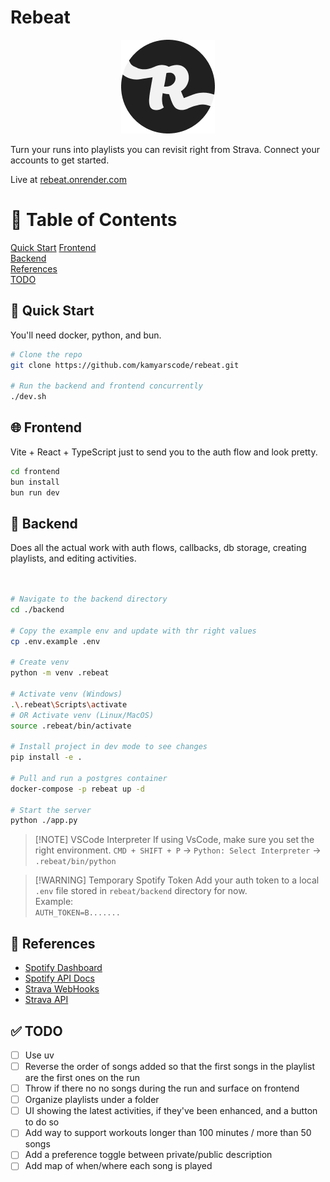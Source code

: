 # Rebeat

<p align="center">
  <img src="rebeat.png"/>
</p>

Turn your runs into playlists you can revisit right from Strava. Connect your accounts to get started.

Live at [rebeat.onrender.com](https://rebeat.onrender.com)

# 📕 Table of Contents

[Quick Start](#-quick-start)
[Frontend](#frontend)  
[Backend](#backend)  
[References](#references)  
[TODO](#to-do)

## 🚀 Quick Start

You'll need docker, python, and bun.

```sh
# Clone the repo
git clone https://github.com/kamyarscode/rebeat.git

# Run the backend and frontend concurrently
./dev.sh
```

## 🌐 Frontend

Vite + React + TypeScript just to send you to the auth flow and look pretty.

```bash
cd frontend
bun install
bun run dev
```

## 💽 Backend

Does all the actual work with auth flows, callbacks, db storage, creating playlists, and editing activities.

```bash


# Navigate to the backend directory
cd ./backend

# Copy the example env and update with thr right values
cp .env.example .env

# Create venv
python -m venv .rebeat

# Activate venv (Windows)
.\.rebeat\Scripts\activate
# OR Activate venv (Linux/MacOS)
source .rebeat/bin/activate

# Install project in dev mode to see changes
pip install -e .

# Pull and run a postgres container
docker-compose -p rebeat up -d

# Start the server
python ./app.py
```

> [!NOTE] VSCode Interpreter
> If using VsCode, make sure you set the right environment.
> `CMD + SHIFT + P` -> `Python: Select Interpreter` -> `.rebeat/bin/python`

> [!WARNING] Temporary Spotify Token
> Add your auth token to a local `.env` file stored in `rebeat/backend` directory for now.  
> Example:  
> `AUTH_TOKEN=B.......`

## 🔎 References

- [Spotify Dashboard](https://developer.spotify.com/dashboard/3127926c771c495897441b4e1a3ab7d8/settings)
- [Spotify API Docs](https://developer.spotify.com/documentation/web-api)
- [Strava WebHooks](https://developers.strava.com/docs/webhooks/)
- [Strava API](https://developers.strava.com/docs/reference/)

## ✅ TODO

- [ ] Use uv
- [ ] Reverse the order of songs added so that the first songs in the playlist are the first ones on the run
- [ ] Throw if there no no songs during the run and surface on frontend
- [ ] Organize playlists under a folder
- [ ] UI showing the latest activities, if they've been enhanced, and a button to do so
- [ ] Add way to support workouts longer than 100 minutes / more than 50 songs
- [ ] Add a preference toggle between private/public description
- [ ] Add map of when/where each song is played
